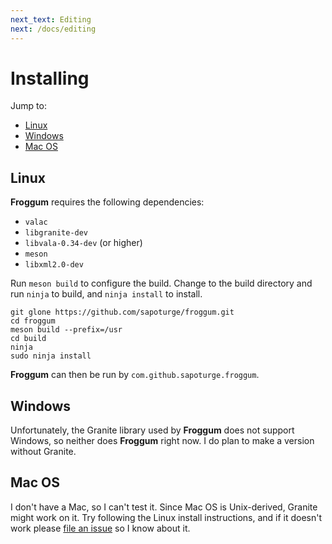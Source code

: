 ```yaml
---
next_text: Editing
next: /docs/editing
---
```


# Installing

Jump to:
* [Linux](#linux)
* [Windows](#windows)
* [Mac OS](mac-os)

## Linux

**Froggum** requires the following dependencies:

 * `valac`
 * `libgranite-dev`
 * `libvala-0.34-dev` (or higher)
 * `meson`
 * `libxml2.0-dev`

Run `meson build` to configure the build. Change to the build directory and
run `ninja` to build, and `ninja install` to install.

```
git glone https://github.com/sapoturge/froggum.git
cd froggum
meson build --prefix=/usr
cd build
ninja
sudo ninja install
```

**Froggum** can then be run by `com.github.sapoturge.froggum`.

## Windows

Unfortunately, the Granite library used by **Froggum** does not support Windows,
so neither does **Froggum** right now. I do plan to make a version without
Granite.

## Mac OS

I don't have a Mac, so I can't test it. Since Mac OS is Unix-derived, Granite
might work on it. Try following the Linux install instructions, and if it
doesn't work please [file an issue](https://github.com/sapoturge/froggum/issues/new)
so I know about it.
